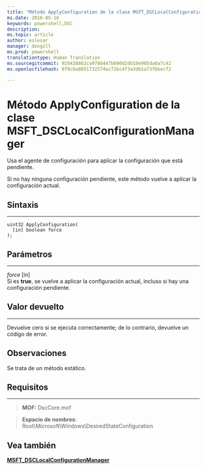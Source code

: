 ```yaml
---
title: "Método ApplyConfiguration de la clase MSFT_DSCLocalConfigurationManager"
ms.date: 2016-05-16
keywords: powershell,DSC
description: 
ms.topic: article
author: eslesar
manager: dongill
ms.prod: powershell
translationtype: Human Translation
ms.sourcegitcommit: 919438862ca9786447b690d2db10e905da0a7c42
ms.openlocfilehash: 6f9c6a8851732574ac72bc4f3a3db1a73fbbecf2

---
```


# Método ApplyConfiguration de la clase MSFT_DSCLocalConfigurationManager

Usa el agente de configuración para aplicar la configuración que está pendiente. 

Si no hay ninguna configuración pendiente, este método vuelve a aplicar la configuración actual.


## Sintaxis
------

```mof
uint32 ApplyConfiguration(
  [in] boolean force
);
```

## Parámetros
----------

*force* \[in\]  
Si es **true**, se vuelve a aplicar la configuración actual, incluso si hay una configuración pendiente.

## Valor devuelto
------------

Devuelve cero si se ejecuta correctamente; de lo contrario, devuelve un código de error.

## Observaciones

Se trata de un método estático.

## Requisitos
------------
>**MOF:** DscCore.mof

>**Espacio de nombres**: Root\Microsoft\Windows\DesiredStateConfiguration


## Vea también


[**MSFT_DSCLocalConfigurationManager**](msft-dsclocalconfigurationmanager.md)

 

 






<!--HONumber=Aug16_HO3-->


